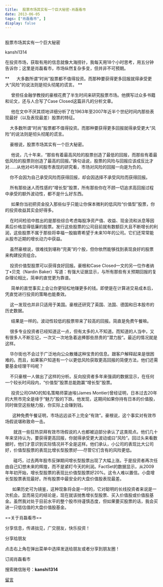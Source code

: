 ```yaml
---
title:  股票市场其实有一个巨大秘密-肖磊看市
date: 2013-06-05
tags: ["肖磊看市", ]
display: false
---
```



## 



股票市场其实有一个巨大秘密




kanshi1314




在投资市场，获取有用的信息就像大海捞针，我每天用18个小时思考，用五分钟告诉你；这里是肖磊看市，市场纵然复杂多变，但并非不可预期。


** &nbsp; &nbsp; &nbsp;大多数所谓“时尚”股票都不值得投资。而那种要获得更多回报就得承受更大“风险”的说法则是彻头彻尾的谎言。 **

 

 &nbsp; &nbsp; &nbsp;曾担任金融学教授的豪根花费了半生时间来研究股票市场。他撰写过众多书籍和论文，还与人合写了Case Closed这篇非凡的分析文章。

 &nbsp; &nbsp; &nbsp;他在文中不厌其烦地详细分析了在1963年至2007年近半个世纪时间内那些表现最好（以及表现最差）股票的特征。

 &nbsp; &nbsp; 大多数所谓“时尚”股票都不值得投资。而那种要获得更多回报就得承受更大“风险”的说法则是彻头彻尾的谎言。

 &nbsp; &nbsp; 豪根说，股票市场其实有一个巨大秘密。

 &nbsp; &nbsp; &nbsp;他说，几十年来，“那些有着最高风险的股票创造了最低的回报，而那些有着最低风险的股票则创造了最高的回报。”换句话说，股票的风险与回报应该成反比才对......从他对45年间股市表现的研究看，市场对风险的回报一向是为负的。

 &nbsp; &nbsp; 你不会因为自己承受风险而获得回报，却会因选择不承受风险而获得回报。

 &nbsp; &nbsp; 所有那些迷人而性感的“增长型”股票，所有那些你在不顾一切追求高回报过程中承受的额外波动性，都不是什么好东西。

 &nbsp; &nbsp; &nbsp;如果你当初把资金投入那些似乎只能让你保本微利的低风险“价值型”股票，你的投资收益其实会好得多。

 &nbsp; &nbsp; 在时间检验中胜出的是那些综合考虑每股净资产值、收益、现金流和派息等因素后价格显得低廉的股票。发行这些股票的公司目前就有数额巨大且不断增长的利润，这些股票不属于那些将幸福一股脑寄希望于未来10年的公司。它们还常常能从股市近期的增长动力中获益。

 &nbsp; &nbsp; 虽然豪根说，很难找到堪称“完美”的个股，但你依然能够找到表现良好的股票来构建投资组合。

 &nbsp; &nbsp; 投资价值型股票可以获得良好回报。豪根和Case Closed一文的另一位作者纳丁•贝克（Nardin Baker）写道：有强大证据显示，与所有那些有关预期回报的复杂理论相比，简单的直觉更为靠谱。

 &nbsp; &nbsp; &nbsp;简单的直觉事实上会让你更轻松地赚更多的钱。即使是在计算进交易成本后，凭直觉进行投资的策略也能奏效。

 &nbsp; &nbsp; 这一发现也并非只适用于美国。豪根还研究了英国、法国、德国和日本股市的历史数据。

 &nbsp; &nbsp; &nbsp;结果是一样的。波动性较低的股票带来了较高的回报。简直是免费午餐嘛。

 &nbsp; &nbsp; 很多专业投资者已经知道这一点，但有太多的人不知道。而知道的人当中，又有很多人不断忘记，一次又一次地急着追捧那些昂贵的“潜力股”。最近的情况就是这样。

 &nbsp; &nbsp; 华尔街也不会过于广泛地向公众散播这种宝贵的信息。跟客户解释起来是很困难的。而且，如果客户知道有一个以更低风险获取更高回报的简便方法，他们还需要基金经理干吗呢？

 &nbsp; &nbsp; 不只豪根一人做出了这样的分析。反向投资者多年来强调的数据显示，在任何一个较长时间段内，“价值型”股票总能跑赢“增长型”股票。

 &nbsp; &nbsp; &nbsp;投资公司GMO的知名策略师蒙迪埃(James Montier)曾经证明，日本过去20年的大熊市完全是缘于“魅力”股的下跌。他发现，这期间如果你持有日本的价值股，同时做空这些魅力股，你实际上会赚到钱。

 &nbsp; &nbsp; &nbsp; 这种免费午餐证明，市场远远谈不上完全“有效”。豪根说，这个事实对有效市场假说堪称致命一击。

 &nbsp; &nbsp; &nbsp; &nbsp;就连一些狂热崇拜有效市场假说的人也都被迫部分承认了这类观点。他们几十年来坚持认为，要获得更高回报，你就得承受更大波动或曰“风险”。回过头来看数据时，他们才意识到实际情况并不全是这样。他们承认，小公司的表现比大公司好，价值型股票的表现比增长型股票好──尽管它们含有的风险更低。

 &nbsp; &nbsp; &nbsp; &nbsp;碰巧，过去两年股市反弹期间增长型股票出现了大幅上涨。于是投资者再次任由自己幻想未来的辉煌，而不是紧盯今天的利润。FactSet的数据显示，从2009年年初开始，增长型股票的表现比价值型股票好20%。这令人难以置信。小盘增长型股票表现最好。所有股票中最安全的大盘价值股表现最差。

 &nbsp; &nbsp; &nbsp; 如果历史可为镜鉴，这种现象将会是一时的，它对聪明的长线投资者来说是一次机会。显而易见的结论是，现在就该抛售增长型股票、买入价值股或价值股基金。虽然我对处于目前水平的整个股市持谨慎态度，但如果要买股票的话，我会买进一只低估值的大盘价值股基金。

 

 

 

==关于肖磊看市== 

分享信息，传递拙见，广交朋友，快乐投资！

 

分享给朋友

点击右上角在弹出菜单中选择发送给朋友或者分享到朋友圈！　

 

订阅肖磊看市

搜索微信账号：**kanshi1314**

 









[留言](javascript:;)